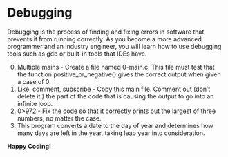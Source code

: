 # Debugging

Debugging is the process of finding and fixing errors in software that prevents it from running correctly. As you become a more advanced programmer and an industry engineer, you will learn how to use debugging tools such as gdb or built-in tools that IDEs have.

0. Multiple mains - Create a file named 0-main.c. This file must test that the function positive_or_negative() gives the correct output when given a case of 0.
1. Like, comment, subscribe - Copy this main file. Comment out (don’t delete it!) the part of the code that is causing the output to go into an infinite loop.
2. 0>972 - Fix the code so that it correctly prints out the largest of three numbers, no matter the case.
3. This program converts a date to the day of year and determines how many days are left in the year, taking leap year into consideration.

**Happy Coding!**
